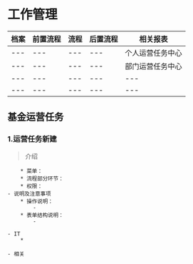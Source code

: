 # 工作管理

档案|前置流程 | 流程 | 后置流程|相关报表
---|---|---|---|---
---|---|---|---|个人运营任务中心
---|---|---|---|部门运营任务中心
---|---|---|---|---
---|---|---|---|---

## 基金运营任务

### 1.运营任务新建
> 介绍

		* 菜单：
		* 流程部分环节：
		* 权限：  
	- 说明及注意事项
		* 操作说明：
			- 
		* 表单结构说明：
			- 
	
	- IT
		* 
		
	- 相关
